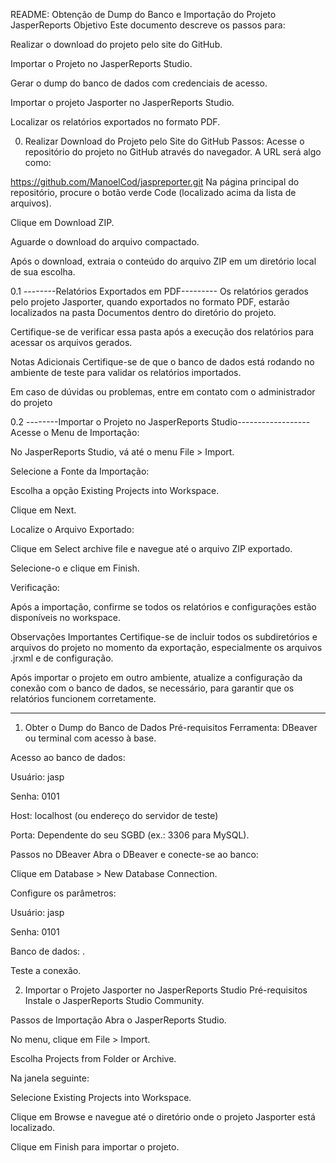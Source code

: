 README: Obtenção de Dump do Banco e Importação do Projeto JasperReports
Objetivo
Este documento descreve os passos para:

Realizar o download do projeto pelo site do GitHub.

Importar o Projeto no JasperReports Studio.

Gerar o dump do banco de dados com credenciais de acesso.

Importar o projeto Jasporter no JasperReports Studio.

Localizar os relatórios exportados no formato PDF.



0. Realizar Download do Projeto pelo Site do GitHub
Passos:
Acesse o repositório do projeto no GitHub através do navegador. A URL será algo como:

https://github.com/ManoelCod/jaspreporter.git
Na página principal do repositório, procure o botão verde Code (localizado acima da lista de arquivos).

Clique em Download ZIP.

Aguarde o download do arquivo compactado.

Após o download, extraia o conteúdo do arquivo ZIP em um diretório local de sua escolha.


0.1 --------Relatórios Exportados em PDF---------
Os relatórios gerados pelo projeto Jasporter, quando exportados no formato PDF, estarão localizados na pasta Documentos dentro do diretório do projeto.

Certifique-se de verificar essa pasta após a execução dos relatórios para acessar os arquivos gerados.

Notas Adicionais
Certifique-se de que o banco de dados está rodando no ambiente de teste para validar os relatórios importados.

Em caso de dúvidas ou problemas, entre em contato com o administrador do projeto

0.2 --------Importar o Projeto no JasperReports Studio------------------
Acesse o Menu de Importação:

No JasperReports Studio, vá até o menu File > Import.

Selecione a Fonte da Importação:

Escolha a opção Existing Projects into Workspace.

Clique em Next.

Localize o Arquivo Exportado:

Clique em Select archive file e navegue até o arquivo ZIP exportado.

Selecione-o e clique em Finish.

Verificação:

Após a importação, confirme se todos os relatórios e configurações estão disponíveis no workspace.

Observações Importantes
Certifique-se de incluir todos os subdiretórios e arquivos do projeto no momento da exportação, especialmente os arquivos .jrxml e de configuração.

Após importar o projeto em outro ambiente, atualize a configuração da conexão com o banco de dados, se necessário, para garantir que os relatórios funcionem corretamente.

---------------------------------------------------------------------------------------
1. Obter o Dump do Banco de Dados
Pré-requisitos
Ferramenta: DBeaver ou terminal com acesso à base.

Acesso ao banco de dados:

Usuário: jasp

Senha: 0101

Host: localhost (ou endereço do servidor de teste)

Porta: Dependente do seu SGBD (ex.: 3306 para MySQL).

Passos no DBeaver
Abra o DBeaver e conecte-se ao banco:

Clique em Database > New Database Connection.

Configure os parâmetros:

Usuário: jasp

Senha: 0101

Banco de dados: <bdcompras>.

Teste a conexão.

2. Importar o Projeto Jasporter no JasperReports Studio
Pré-requisitos
Instale o JasperReports Studio Community.

Passos de Importação
Abra o JasperReports Studio.

No menu, clique em File > Import.

Escolha Projects from Folder or Archive.

Na janela seguinte:

Selecione Existing Projects into Workspace.

Clique em Browse e navegue até o diretório onde o projeto Jasporter está localizado.

Clique em Finish para importar o projeto.
